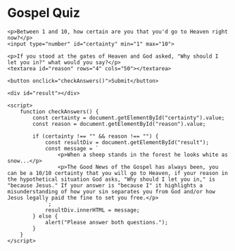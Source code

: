 <!DOCTYPE html>
<html lang="en">
<head>
    <meta charset="UTF-8">
    <meta http-equiv="X-UA-Compatible" content="IE=edge">
    <meta name="viewport" content="width=device-width, initial-scale=1.0">
    <title>Gospel Quiz</title>
</head>
<body>
    <h1>Gospel Quiz</h1>
    
    <p>Between 1 and 10, how certain are you that you'd go to Heaven right now?</p>
    <input type="number" id="certainty" min="1" max="10">
    
    <p>If you stood at the gates of Heaven and God asked, "Why should I let you in?" what would you say?</p>
    <textarea id="reason" rows="4" cols="50"></textarea>
    
    <button onclick="checkAnswers()">Submit</button>

    <div id="result"></div>

    <script>
        function checkAnswers() {
            const certainty = document.getElementById("certainty").value;
            const reason = document.getElementById("reason").value;

            if (certainty !== "" && reason !== "") {
                const resultDiv = document.getElementById("result");
                const message = `
                    <p>When a sheep stands in the forest he looks white as snow...</p>
                    <p>The Good News of the Gospel has always been, you can be a 10/10 certainty that you will go to Heaven, if your reason in the hypothetical situation God asks, "Why should I let you in," is "because Jesus." If your answer is "because I" it highlights a misunderstanding of how your sin separates you from God and/or how Jesus legally paid the fine to set you free.</p>
                `;
                resultDiv.innerHTML = message;
            } else {
                alert("Please answer both questions.");
            }
        }
    </script>
</body>
</html>
